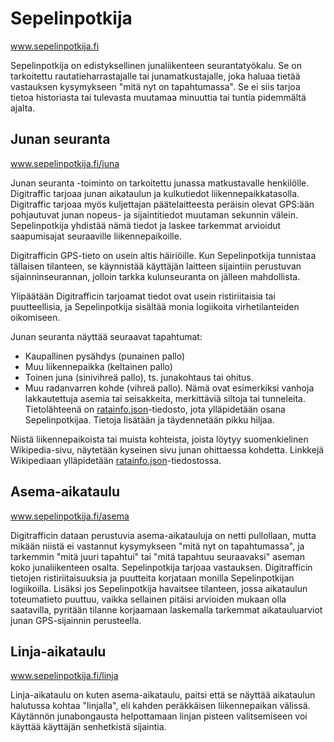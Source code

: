 # Sepelinpotkija

www.sepelinpotkija.fi

Sepelinpotkija on edistyksellinen junaliikenteen seurantatyökalu. Se on tarkoitettu rautatieharrastajalle tai junamatkustajalle, joka haluaa tietää vastauksen kysymykseen "mitä nyt on tapahtumassa". Se ei siis tarjoa tietoa historiasta tai tulevasta muutamaa minuuttia tai tuntia pidemmältä ajalta.

## Junan seuranta

www.sepelinpotkija.fi/juna

Junan seuranta -toiminto on tarkoitettu junassa matkustavalle henkilölle. Digitraffic tarjoaa junan aikataulun ja kulkutiedot liikennepaikkatasolla. Digitraffic tarjoaa myös kuljettajan päätelaitteesta peräisin olevat GPS:ään pohjautuvat junan nopeus- ja sijaintitiedot muutaman sekunnin välein. Sepelinpotkija yhdistää nämä tiedot ja laskee tarkemmat arvioidut saapumisajat seuraaville liikennepaikoille.

Digitrafficin GPS-tieto on usein altis häiriöille. Kun Sepelinpotkija tunnistaa tällaisen tilanteen, se käynnistää käyttäjän laitteen sijaintiin perustuvan sijainninseurannan, jolloin tarkka kulunseuranta on jälleen mahdollista.

Ylipäätään Digitrafficin tarjoamat tiedot ovat usein ristiriitaisia tai puutteellisia, ja Sepelinpotkija sisältää monia logiikoita virhetilanteiden oikomiseen.

Junan seuranta näyttää seuraavat tapahtumat:

- Kaupallinen pysähdys (punainen pallo)
- Muu liikennepaikka (keltainen pallo)
- Toinen juna (sinivihreä pallo), ts. junakohtaus tai ohitus.
- Muu radanvarren kohde (vihreä pallo). Nämä ovat esimerkiksi vanhoja lakkautettuja asemia tai seisakkeita, merkittäviä siltoja tai tunneleita. Tietolähteenä on [ratainfo.json](https://www.sepelinpotkija.fi/ratainfo.json)-tiedosto, jota ylläpidetään osana Sepelinpotkijaa. Tietoja lisätään ja täydennetään pikku hiljaa.

Niistä liikennepaikoista tai muista kohteista, joista löytyy suomenkielinen Wikipedia-sivu, näytetään kyseinen sivu junan ohittaessa kohdetta. Linkkejä Wikipediaan ylläpidetään [ratainfo.json](https://www.sepelinpotkija.fi/ratainfo.json)-tiedostossa.

## Asema-aikataulu

www.sepelinpotkija.fi/asema

Digitrafficin dataan perustuvia asema-aikatauluja on netti pullollaan, mutta mikään niistä ei vastannut kysymykseen "mitä nyt on tapahtumassa", ja tarkemmin "mitä juuri tapahtui" tai "mitä tapahtuu seuraavaksi" aseman koko junaliikenteen osalta. Sepelinpotkija tarjoaa vastauksen. Digitrafficin tietojen ristiriitaisuuksia ja puutteita korjataan monilla Sepelinpotkijan logiikoilla. Lisäksi jos Sepelinpotkija havaitsee tilanteen, jossa aikataulun toteumatieto puuttuu, vaikka sellainen pitäisi arvioiden mukaan olla saatavilla, pyritään tilanne korjaamaan laskemalla tarkemmat aikatauluarviot junan GPS-sijainnin perusteella.

## Linja-aikataulu

www.sepelinpotkija.fi/linja

Linja-aikataulu on kuten asema-aikataulu, paitsi että se näyttää aikataulun halutussa kohtaa "linjalla", eli kahden peräkkäisen liikennepaikan välissä. Käytännön junabongausta helpottamaan linjan pisteen valitsemiseen voi käyttää käyttäjän senhetkistä sijaintia.
